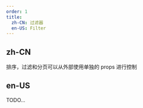 ```yaml
---
order: 1
title:
  zh-CN: 过滤器
  en-US: Filter
---
```


## zh-CN

排序，过滤和分页可以从外部使用单独的 props 进行控制

## en-US

TODO...
